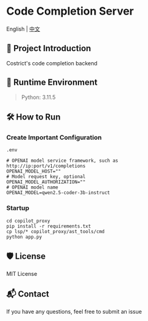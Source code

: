 # Code Completion Server


English | [中文](README-CN.md)

## 📌 Project Introduction

Costrict's code completion backend

## 🧰 Runtime Environment

> Python: 3.11.5

## 🛠 How to Run

### Create Important Configuration

`.env`

```
# OPENAI model service framework, such as http://ip:port/v1/completions
OPENAI_MODEL_HOST=""
# Model request key, optional
OPENAI_MODEL_AUTHORIZATION=""
# OPENAI model name
OPENAI_MODEL=qwen2.5-coder-3b-instruct
```

### Startup

```shell
cd copilot_proxy
pip install -r requirements.txt
cp lsp/* copilot_proxy/ast_tools/cmd
python app.py
```

## 🛡 License

MIT License

## 📬 Contact

If you have any questions, feel free to submit an issue
